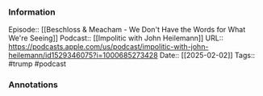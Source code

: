 ### Information

Episode:: [[Beschloss & Meacham - We Don't Have the Words for What We're Seeing]]
Podcast:: [[Impolitic with John Heilemann]]
URL:: https://podcasts.apple.com/us/podcast/impolitic-with-john-heilemann/id1529346075?i=1000685273428
Date:: [[2025-02-02]]
Tags:: #trump
#podcast


### Annotations

